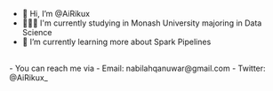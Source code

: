 - 👋 Hi, I’m @AiRikux
- 👩🏽‍💻 I'm currently studying in Monash University majoring in Data Science
- 🌱 I’m currently learning more about Spark Pipelines
<br/>
- You can reach me via
- Email: nabilahqanuwar@gmail.com
- Twitter: @AiRikux_

<!---
AiRikux/AiRikux is a ✨ special ✨ repository because its `README.md` (this file) appears on your GitHub profile.
You can click the Preview link to take a look at your changes.
--->
